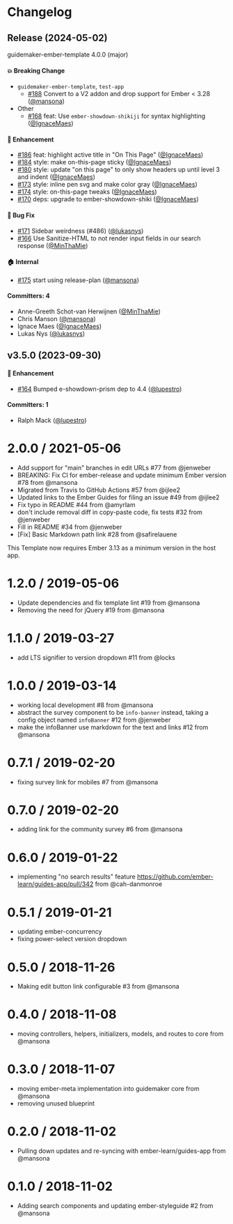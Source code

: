 # Changelog

## Release (2024-05-02)

guidemaker-ember-template 4.0.0 (major)

#### :boom: Breaking Change
* `guidemaker-ember-template`, `test-app`
  * [#188](https://github.com/ember-learn/guidemaker-ember-template/pull/188) Convert to a V2 addon and drop support for Ember < 3.28 ([@mansona](https://github.com/mansona))
* Other
  * [#168](https://github.com/ember-learn/guidemaker-ember-template/pull/168) feat: Use `ember-showdown-shikiji` for syntax highlighting ([@IgnaceMaes](https://github.com/IgnaceMaes))

#### :rocket: Enhancement
* [#186](https://github.com/ember-learn/guidemaker-ember-template/pull/186) feat: highlight active title in "On This Page" ([@IgnaceMaes](https://github.com/IgnaceMaes))
* [#184](https://github.com/ember-learn/guidemaker-ember-template/pull/184) style: make on-this-page sticky ([@IgnaceMaes](https://github.com/IgnaceMaes))
* [#180](https://github.com/ember-learn/guidemaker-ember-template/pull/180) style: update "on this page" to only show headers up until level 3 and indent ([@IgnaceMaes](https://github.com/IgnaceMaes))
* [#173](https://github.com/ember-learn/guidemaker-ember-template/pull/173) style: inline pen svg and make color gray ([@IgnaceMaes](https://github.com/IgnaceMaes))
* [#174](https://github.com/ember-learn/guidemaker-ember-template/pull/174) style: on-this-page tweaks ([@IgnaceMaes](https://github.com/IgnaceMaes))
* [#170](https://github.com/ember-learn/guidemaker-ember-template/pull/170) deps: upgrade to ember-showdown-shiki ([@IgnaceMaes](https://github.com/IgnaceMaes))

#### :bug: Bug Fix
* [#171](https://github.com/ember-learn/guidemaker-ember-template/pull/171) Sidebar weirdness (#486) ([@lukasnys](https://github.com/lukasnys))
* [#166](https://github.com/ember-learn/guidemaker-ember-template/pull/166) Use Sanitize-HTML to not render input fields in our search response ([@MinThaMie](https://github.com/MinThaMie))

#### :house: Internal
* [#175](https://github.com/ember-learn/guidemaker-ember-template/pull/175) start using release-plan ([@mansona](https://github.com/mansona))

#### Committers: 4
- Anne-Greeth Schot-van Herwijnen ([@MinThaMie](https://github.com/MinThaMie))
- Chris Manson ([@mansona](https://github.com/mansona))
- Ignace Maes ([@IgnaceMaes](https://github.com/IgnaceMaes))
- Lukas Nys ([@lukasnys](https://github.com/lukasnys))


## v3.5.0 (2023-09-30)

#### :rocket: Enhancement
* [#164](https://github.com/ember-learn/guidemaker-ember-template/pull/164) Bumped e-showdown-prism dep to 4.4 ([@lupestro](https://github.com/lupestro))

#### Committers: 1
- Ralph Mack ([@lupestro](https://github.com/lupestro))

2.0.0 / 2021-05-06
==================

  * Add support for "main" branches in edit URLs #77 from @jenweber
  * BREAKING: Fix CI for ember-release and update minimum Ember version #78 from @mansona
  * Migrated from Travis to GitHub Actions #57 from @ijlee2
  * Updated links to the Ember Guides for filing an issue #49 from @ijlee2
  * Fix typo in README #44 from @amyrlam
  * don't include removal diff in copy-paste code, fix tests #32 from @jenweber
  * Fill in README #34 from @jenweber
  * [Fix] Basic Markdown path link #28 from @safirelauene

This Template now requires Ember 3.13 as a minimum version in the host app.

1.2.0 / 2019-05-06
==================

  * Update dependencies and fix template lint #19 from @mansona
  * Removing the need for jQuery #19 from @mansona

1.1.0 / 2019-03-27
==================

  * add LTS signifier to version dropdown #11 from @locks

1.0.0 / 2019-03-14
==================

  * working local development #8 from @mansona
  * abstract the survey component to be `info-banner` instead, taking a config object named `infoBanner` #12 from @jenweber
  * make the infoBanner use markdown for the text and links #12 from @mansona

0.7.1 / 2019-02-20
==================

  * fixing survey link for mobiles #7 from @mansona

0.7.0 / 2019-02-20
==================

  * adding link for the community survey #6 from @mansona

0.6.0 / 2019-01-22
==================

  * implementing "no search results" feature https://github.com/ember-learn/guides-app/pull/342 from @cah-danmonroe

0.5.1 / 2019-01-21
==================

  * updating ember-concurrency
  * fixing power-select version dropdown

0.5.0 / 2018-11-26
==================

  * Making edit button link configurable #3 from @mansona

0.4.0 / 2018-11-08
==================

  * moving controllers, helpers, initializers, models, and routes to core from @mansona

0.3.0 / 2018-11-07
==================

  * moving ember-meta implementation into guidemaker core from @mansona
  * removing unused blueprint

0.2.0 / 2018-11-02
==================

  * Pulling down updates and re-syncing with ember-learn/guides-app from @mansona

0.1.0 / 2018-11-02
==================

  * Adding search components and updating ember-styleguide #2 from @mansona
